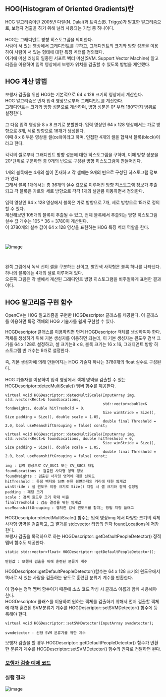 ## HOG(Histogram of Oriented Gradients)란
HOG 알고리즘이란 2005년 다랄(N. Dalal)과 트릭스(B. Triggs)가 발표한 알고리즘으로, 보행자 검출을 하기 위해 널리 사용되는 기법 중 하나이다.
<br>
<br>
HOG는 그래디언트 방향 히스토그램을 의미한다.
<br>
사람이 서 있는 영상에서 그래디언트를 구하고, 그래디언트의 크기와 방향 성분을 이용하여 사람이 서 있는 형태에 대한 특징 벡터를 정의했다.
<br>
여기에 머신 러닝의 일종인 서포트 벡터 머신(SVM. Support Vector Machine) 알고리즘을 이용하여 입력 영상에서 보행자 위치를 검출할 수 있도록 방법을 제안했다.

## HOG 계산 방법

보행자 검출을 위한 HOG는 기본적으로 64 x 128 크기의 영상에서 계산한다.
<br> 
HOG 알고리즘은 먼저 입력 영상으로부터 그래디언트를 계산한다.
<br>
그래디언트는 크기와 방향 성분으로 계산하며, 방향 성분은 0° 부터 180°까지 범위로 설정한다.
<br>
<br>
그 다음 입력 영상을 8 x 8 크기로 분할한다. 입력 영상인 64 x 128 영상에서는 가로 방향으로 8개, 세로 방향으로 16개가 생성된다.
<br>
이때 8 x 8 부분 영상을 셀(cell)이라고 하며, 인접한 4개의 셀을 합쳐서 블록(block)이라고 한다.
<br>
<br>
각각의 셀로부터 그래디언트 방향 성분에 대한 히스토그램을 구하며, 이때 방향 성분을 20°단위로 구분하면 총 9개의 빈으로 구성된 방향 히스토그램이 만들어진다.
<br>
<br>
1개의 블록에는 4개의 셀이 존재하고 각 셀에는 9개의 빈으로 구성된 히스토그램 정보가 있다.
<br>
그래서 블록 1개에서는 총 36개의 실수 값으로 이루어진 방향 히스토그램 정보가 추출되고 각 블록은 가로와 세로 방향으로 각각 1개의 셀만큼 이동하면서 정의한다.
<br>
<br>
입력 영상인 64 x 128 영상에서 블록은 가로 방향으로 7개, 세로 방향으로 15개로 정의할 수 있다.
<br>
계산해보면 105개의 블록이 추출될 수 있고, 전체 블록에서 추출되는 방향 히스토그램 실수 값 개수는 105 * 36 = 3780이 계산된다.
<br>
이 3780개의 실수 값이 64 x 128 영상을 표현하는 HOG 특징 벡터 역할을 한다.

<br>

![image](https://user-images.githubusercontent.com/87363461/203925375-93d970dc-276c-48f1-8b89-b5881a50a684.png)



<br>

왼쪽 그림에서 녹색 선이 셀을 구분하는 선이고, 빨간색 사각형은 블록 하나를 나타낸다.
<br>
하나의 블록에는 4개의 셀로 이루어져 있다.
<br>
오른쪽 그림은 각 셀에서 계산된 그래디언트 방향 히스토그램을 비주얼하게 표현한 결과이다.

## HOG 알고리즘 구현 함수
OpenCV는 HOG 알고리즘을 구현한 HOGDescriptor 클래스를 제공한다. 이 클래스를 이용하면 특정 객체의 HOG 기술자를 쉽게 구현할 수 있다.
<br>

HOGDescriptor 클래스를 이용하려면 먼저 HOGDescriptor 객체를 생성하여야 한다.
<br>
객체를 생성하기 위해 기본 생성자를 이용하면 되는데, 이 기본 생성자는 윈도우 검색 크기를 64 x 128로 설정하고, 셀 크기는8 x 8, 블록 크기는 16 x 16, 그래디언트 방향 히스토그램 빈 개수는 9개로 설정한다.
<br>
<br>
즉, 기본 생성자에 의해 만들어지는 HOG 기술자 하나는 3780개의 float 실수로 구성된다.
<br>
<br>
HOG 기술자를 이용하여 입력 영상에서 객체 영역을 검출할 수 있는 HOGDescriptor::detecMultiScale() 멤버 함수를 제공한다.

```
virtual void HOGDescriptor::detecMultiScale(InputArray img, std::vector<Rect>& foundLocations, 
                                            std::vector<double>& fondWeights, double hitTreshold = 0, 
                                            Size winStride = Size(), Size padding = Size(), double scale = 1.05, 
                                            double final Threshold = 2.0, bool useMeanshiftGrouping = false) const;

virtual void HOGDescriptor::detecMultiScale(InputArray img, std::vector<Rect>& foundLocations, double hitTreshold = 0,
                                            Size winStride = Size(), Size padding = Size(), double scale = 1.05, 
                                            double final Threshold = 2.0, bool useMeanshiftGrouping = false) const;

img : 입력 영상으로 CV_8UC1 또는 CV_8UC3 타입
foundLocations : 검출된 사각형 영역 정보
foundWeights : 검출된 사각형 영역에 대한 신뢰도
hitTreshold : 특징 벡터와 SVM 분류 평면까지의 거리에 대한 임계값
winStride : 셀 윈도우 이동 크기로 Size() 지정 시 셀 크기와 같게 설정됨
padding : 패딩 크기
scale : 검색 윈도우 크기 확대 비율
finalTreshold : 검출 결정을 위한 임계값
useMeanshiftGrouping : 겹쳐진 검색 윈도우를 합치는 방법 지정 플래그
```

HOGDescriptor::detectMultiScale() 함수는 입력 영상img 에서 다양한 크기의 객체 사각형 영역을 검출하고, 그 결과를 std::vector<Rect> 타입의 인자 foundLocations에 저장한다.
<br>
보행자 검출을 목적하으로 하는 HOGDescriptor::getDefaultPeopleDetector() 정적 멤버 함수도 제공한다.
  
```
static std::vector<float> HOGDescriptor::getDefaultPeopleDetector();

반환값 : 보행자 검출을 위해 훈련된 분류기 계수
```
HOGDescriptor::getDefaultPeopleDetector()함수는 64 x 128 크기의 윈도우에서 똑바로 서 있는 사람을 검출하는 용도로 훈련된 분류기 계수를 반환한다.
<br>
<br>
이 함수는 정적 멤버 함수이기 때문에 소스 코드 작성 시 클래스 이름과 함께 사용해야 한다.
<br>
HOGDescriptor 클래스를 이용하여 원하는 객체를 검출하기 위해서 먼저 검출할 객체에 대해 훈련된 SVM분류기 계수를 HOGDescriptor::setSVMDetector() 함수에 등록해야 한다.
  
```
virtual void HOGDescriptor::setSVMDetector(InputArray svmdetector);

svmdetector : 선형 SVM 분류기를 위한 계수
```
보행자 검출을 할 경우 HOGDescriptor::getDefaultPeopleDetector() 함수가 반환한 분류기 계수를 HOGDescriptor::setSVMDetector() 함수의 인자로 전달하면 된다.

  
### [보행자 검출 예제 코드](https://github.com/JeHeeYu/OpenCV/blob/main/HOG%20Algorithm/HOG.cpp)

### 실행 결과

![image](https://user-images.githubusercontent.com/87363461/203925916-b3361434-3f71-42a4-9a21-dd64b0126867.png)

